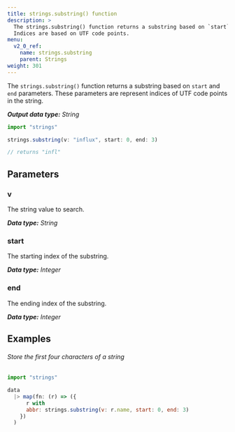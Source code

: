 ```yaml
---
title: strings.substring() function
description: >
  The strings.substring() function returns a substring based on `start` and `end` parameters.
  Indices are based on UTF code points.
menu:
  v2_0_ref:
    name: strings.substring
    parent: Strings
weight: 301
---
```


The `strings.substring()` function returns a substring based on `start` and `end` parameters.
These parameters are represent indices of UTF code points in the string.

_**Output data type:** String_

```js
import "strings"

strings.substring(v: "influx", start: 0, end: 3)

// returns "infl"
```

## Parameters

### v
The string value to search.

_**Data type:** String_

### start
The starting index of the substring.

_**Data type:** Integer_

### end
The ending index of the substring.

_**Data type:** Integer_

## Examples

###### Store the first four characters of a string
```js
import "strings"

data
  |> map(fn: (r) => ({
      r with
      abbr: strings.substring(v: r.name, start: 0, end: 3)
    })
  )
```

